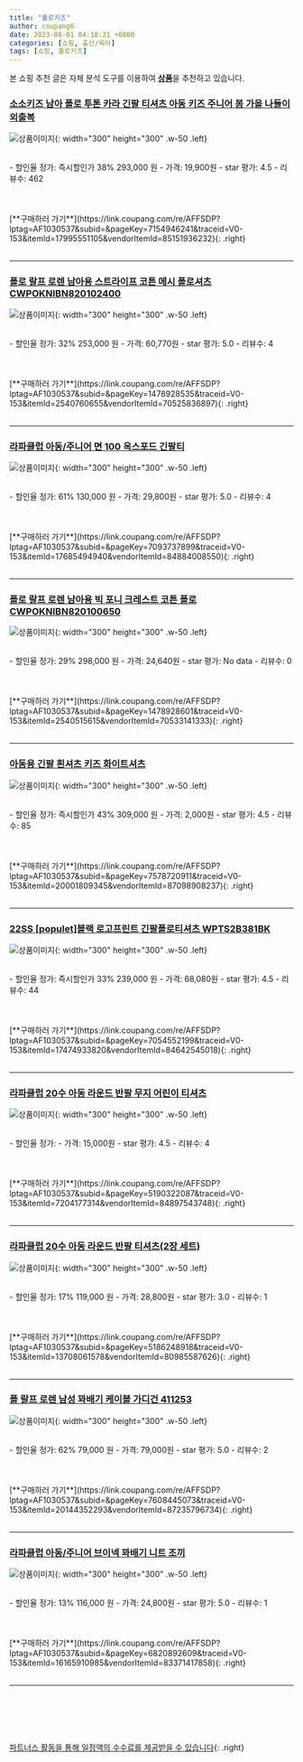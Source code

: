 ```yaml
---
title: "폴로키즈"
author: coupang6
date: 2023-08-01 04:18:21 +0800
categories: [쇼핑, 출산/육아]
tags: [쇼핑, 폴로키즈]
---
```


본 쇼핑 추천 글은 자체 분석 도구를 이용하여 [**상품**](https://link.coupang.com/a/bao1ui)을 추천하고 있습니다.

### [소소키즈 남아 폴로 투톤 카라 긴팔 티셔츠 아동 키즈 주니어 봄 가을 나들이 외출복](https://link.coupang.com/re/AFFSDP?lptag=AF1030537&subid=&pageKey=7154946241&traceid=V0-153&itemId=17995551105&vendorItemId=85151936232)

![상품이미지](https://thumbnail7.coupangcdn.com/thumbnails/remote/230x230ex/image/vendor_inventory/4695/f9e855d09be3ab20f537954c5d355cba829d78629f9bb644ab3cebaa3a04.jpg){: width="300" height="300" .w-50 .left}


<br>
- 할인율 정가: 즉시할인가 38%  293,000   원
- 가격: 19,900원
- star 평가: 4.5
- 리뷰수: 462
<br>
<br>
<br>
<br>
[**구매하러 가기**](https://link.coupang.com/re/AFFSDP?lptag=AF1030537&subid=&pageKey=7154946241&traceid=V0-153&itemId=17995551105&vendorItemId=85151936232){: .right}
<br>
<br>

---

### [폴로 랄프 로렌 남아용 스트라이프 코튼 메시 폴로셔츠 CWPOKNIBN820102400](https://link.coupang.com/re/AFFSDP?lptag=AF1030537&subid=&pageKey=1478928535&traceid=V0-153&itemId=2540760655&vendorItemId=70525836897)

![상품이미지](https://thumbnail7.coupangcdn.com/thumbnails/remote/230x230ex/image/retail/images/2020/04/16/18/5/733c809c-6662-4415-900a-92b569b53d68.jpg){: width="300" height="300" .w-50 .left}


<br>
- 할인율 정가: 32%  253,000   원
- 가격: 60,770원
- star 평가: 5.0
- 리뷰수: 4
<br>
<br>
<br>
<br>
[**구매하러 가기**](https://link.coupang.com/re/AFFSDP?lptag=AF1030537&subid=&pageKey=1478928535&traceid=V0-153&itemId=2540760655&vendorItemId=70525836897){: .right}
<br>
<br>

---

### [라파클럽 아동/주니어 면 100 옥스포드 긴팔티](https://link.coupang.com/re/AFFSDP?lptag=AF1030537&subid=&pageKey=7093737899&traceid=V0-153&itemId=17685494940&vendorItemId=84884008550)

![상품이미지](https://thumbnail8.coupangcdn.com/thumbnails/remote/230x230ex/image/vendor_inventory/e0f5/a84ad258973879a2b5f2e880238179e12a74982c4b3d8645bb6d43bd6bc6.jpg){: width="300" height="300" .w-50 .left}


<br>
- 할인율 정가: 61%  130,000   원
- 가격: 29,800원
- star 평가: 5.0
- 리뷰수: 4
<br>
<br>
<br>
<br>
[**구매하러 가기**](https://link.coupang.com/re/AFFSDP?lptag=AF1030537&subid=&pageKey=7093737899&traceid=V0-153&itemId=17685494940&vendorItemId=84884008550){: .right}
<br>
<br>

---

### [폴로 랄프 로렌 남아용 빅 포니 크레스트 코튼 폴로 CWPOKNIBN820100650](https://link.coupang.com/re/AFFSDP?lptag=AF1030537&subid=&pageKey=1478928601&traceid=V0-153&itemId=2540515615&vendorItemId=70533141333)

![상품이미지](https://thumbnail10.coupangcdn.com/thumbnails/remote/230x230ex/image/retail/images/2020/04/17/17/9/3cd26bfc-1ff2-4d71-a6e5-592e9e45bec4.jpg){: width="300" height="300" .w-50 .left}


<br>
- 할인율 정가: 29%  298,000   원
- 가격: 24,640원
- star 평가: No data
- 리뷰수: 0
<br>
<br>
<br>
<br>
[**구매하러 가기**](https://link.coupang.com/re/AFFSDP?lptag=AF1030537&subid=&pageKey=1478928601&traceid=V0-153&itemId=2540515615&vendorItemId=70533141333){: .right}
<br>
<br>

---

### [아동용 긴팔 흰셔츠 키즈 화이트셔츠](https://link.coupang.com/re/AFFSDP?lptag=AF1030537&subid=&pageKey=7578720911&traceid=V0-153&itemId=20001809345&vendorItemId=87098908237)

![상품이미지](https://thumbnail10.coupangcdn.com/thumbnails/remote/230x230ex/image/vendor_inventory/5760/b08eb159a522935f2f3fafccb36d78276d7f9e65b52a6a280fc5ddc1d120.jpeg){: width="300" height="300" .w-50 .left}


<br>
- 할인율 정가: 즉시할인가 43%  309,000   원
- 가격: 2,000원
- star 평가: 4.5
- 리뷰수: 85
<br>
<br>
<br>
<br>
[**구매하러 가기**](https://link.coupang.com/re/AFFSDP?lptag=AF1030537&subid=&pageKey=7578720911&traceid=V0-153&itemId=20001809345&vendorItemId=87098908237){: .right}
<br>
<br>

---

### [22SS [populet]블랙 로고프린트 긴팔폴로티셔츠 WPTS2B381BK](https://link.coupang.com/re/AFFSDP?lptag=AF1030537&subid=&pageKey=7054552199&traceid=V0-153&itemId=17474933820&vendorItemId=84642545018)

![상품이미지](https://thumbnail9.coupangcdn.com/thumbnails/remote/230x230ex/image/vendor_inventory/7c11/1918293697a1ed77eea6967653120e3f7213d9c30095e4db3a5f3ae3370a.jpg){: width="300" height="300" .w-50 .left}


<br>
- 할인율 정가: 즉시할인가 33%  239,000   원
- 가격: 68,080원
- star 평가: 4.5
- 리뷰수: 44
<br>
<br>
<br>
<br>
[**구매하러 가기**](https://link.coupang.com/re/AFFSDP?lptag=AF1030537&subid=&pageKey=7054552199&traceid=V0-153&itemId=17474933820&vendorItemId=84642545018){: .right}
<br>
<br>

---

### [라파클럽 20수 아동 라운드 반팔 무지 어린이 티셔츠](https://link.coupang.com/re/AFFSDP?lptag=AF1030537&subid=&pageKey=5190322087&traceid=V0-153&itemId=7204177314&vendorItemId=84897543748)

![상품이미지](https://thumbnail8.coupangcdn.com/thumbnails/remote/230x230ex/image/vendor_inventory/3b18/d9baf3a64379001d0c322d4482444a912af786826aff0ee93e4cfb503eab.jpg){: width="300" height="300" .w-50 .left}


<br>
- 할인율 정가: 
- 가격: 15,000원
- star 평가: 4.5
- 리뷰수: 4
<br>
<br>
<br>
<br>
[**구매하러 가기**](https://link.coupang.com/re/AFFSDP?lptag=AF1030537&subid=&pageKey=5190322087&traceid=V0-153&itemId=7204177314&vendorItemId=84897543748){: .right}
<br>
<br>

---

### [라파클럽 20수 아동 라운드 반팔 티셔츠(2장 세트)](https://link.coupang.com/re/AFFSDP?lptag=AF1030537&subid=&pageKey=5186248918&traceid=V0-153&itemId=13708061578&vendorItemId=80985587626)

![상품이미지](https://thumbnail6.coupangcdn.com/thumbnails/remote/230x230ex/image/vendor_inventory/437f/40ca759dc8d0f5ed78cb01264af606b89e23247d97d607c15c7918e9599a.jpg){: width="300" height="300" .w-50 .left}


<br>
- 할인율 정가: 17%  119,000   원
- 가격: 28,800원
- star 평가: 3.0
- 리뷰수: 1
<br>
<br>
<br>
<br>
[**구매하러 가기**](https://link.coupang.com/re/AFFSDP?lptag=AF1030537&subid=&pageKey=5186248918&traceid=V0-153&itemId=13708061578&vendorItemId=80985587626){: .right}
<br>
<br>

---

### [폴 랄프 로렌 남성 꽈배기 케이블 가디건 411253](https://link.coupang.com/re/AFFSDP?lptag=AF1030537&subid=&pageKey=7608445073&traceid=V0-153&itemId=20144352293&vendorItemId=87235796734)

![상품이미지](https://thumbnail10.coupangcdn.com/thumbnails/remote/230x230ex/image/vendor_inventory/1af2/ab118b5bf81bd20bf4dea61578dac5ea098ad27cf14191c0e0023d87886c.png){: width="300" height="300" .w-50 .left}


<br>
- 할인율 정가: 62%  79,000   원
- 가격: 79,000원
- star 평가: 5.0
- 리뷰수: 2
<br>
<br>
<br>
<br>
[**구매하러 가기**](https://link.coupang.com/re/AFFSDP?lptag=AF1030537&subid=&pageKey=7608445073&traceid=V0-153&itemId=20144352293&vendorItemId=87235796734){: .right}
<br>
<br>

---

### [라파클럽 아동/주니어 브이넥 꽈배기 니트 조끼](https://link.coupang.com/re/AFFSDP?lptag=AF1030537&subid=&pageKey=6820892609&traceid=V0-153&itemId=16165910985&vendorItemId=83371417858)

![상품이미지](https://thumbnail6.coupangcdn.com/thumbnails/remote/230x230ex/image/vendor_inventory/ed81/a10e35f8fde08b02d671b018d113cf686c7ec466f778a80d3b793136a662.jpg){: width="300" height="300" .w-50 .left}


<br>
- 할인율 정가: 13%  116,000   원
- 가격: 24,800원
- star 평가: 5.0
- 리뷰수: 1
<br>
<br>
<br>
<br>
[**구매하러 가기**](https://link.coupang.com/re/AFFSDP?lptag=AF1030537&subid=&pageKey=6820892609&traceid=V0-153&itemId=16165910985&vendorItemId=83371417858){: .right}
<br>
<br>

---
<br><br><br><br><br> [파트너스 활동을 통해 일정액의 수수료를 제공받을 수 있습니다](https://link.coupang.com/a/bao1ui){: .right}